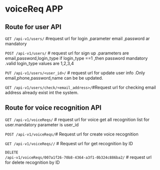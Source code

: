 # voiceReq APP

## Route for user API

 <code>GET /api-v1/users/</code>  #request url for login ,parameter email ,password ar mandatory
 
<code>POST /api-v1/users/</code> # request url for sign up .parameters are email,password,login_type
 if login_type ==1 ,then password mandatory .valid login_type values are 1,2,3,4
 
 <code>PUT /api-v1/users/<user_id>/</code> # request url for update  user info .Only email,phone,password,name can be 
 be updated.
 
 <code>GET /api-v1/users/check/<email_address>/</code>#Request url for checking email address already exist int the system.
  
## Route for voice recognition API
  
 <code>GET /api-v1/voiceReqs/</code> # request url for voice get all recognition list for user.mandatory parameter is user_id
  
 <code>POST /api-v1/voiceReqs/</code># Request url for create voice recognition 
 
 <code>GET /api-v1/voiceReqs/<id>/</code> # Request url for get  recognition by ID 
 
 <code>DELETE /api-v1/voiceReqs/007a1f26-70b8-4364-a3f1-0b324c886ba2/</code> # request url for delete recognition by ID